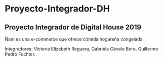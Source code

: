 # Proyecto-Integrador-DH

## Proyecto Integrador de Digital House 2019

Ñam es una e-commerce que ofrece cómida hogareña congelada.

Integradores: Victoria Elízabeth Reguera, Gabriela Cévalo Boro, Guillermo Pedro Fuchter.

